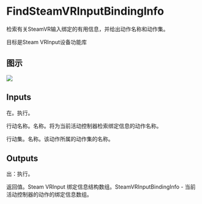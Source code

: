 # FindSteamVRInputBindingInfo

检索有关SteamVR输入绑定的有用信息，并给出动作名称和动作集。

目标是Steam VRInput设备功能库

## 图示

![]($-20221218-21042261.png)

## Inputs

在。执行。

行动名称。名称。将为当前活动控制器检索绑定信息的动作名称。

行动集。名称。该动作所属的动作集的名称。  

## Outputs

出：执行。

返回值。Steam VRInput 绑定信息结构数组。SteamVRInputBindingInfo - 当前活动控制器的动作的绑定信息数组。
